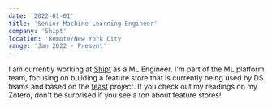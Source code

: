 ```yaml
---
date: '2022-01-01'
title: 'Senior Machine Learning Engineer'
company: 'Shipt'
location: 'Remote/New York City'
range: 'Jan 2022 - Present'
---
```


I am currently working at [Shipt](https://www.shipt.com/shop) as a ML Engineer. I'm part of the ML platform team, focusing on building a feature store that is currently being used by DS teams and based on the [feast](https://feast.dev/) project. If you check out my readings on my Zotero, don't be surprised if you see a ton about feature stores!
